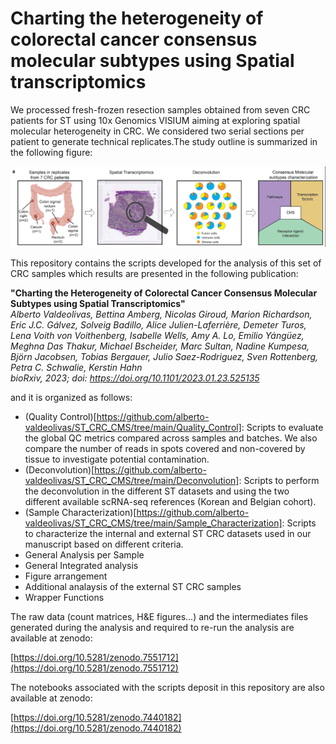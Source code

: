 # Charting the heterogeneity of colorectal cancer consensus molecular subtypes using Spatial transcriptomics

We processed fresh-frozen resection samples obtained from seven CRC patients for ST using 10x Genomics VISIUM aiming at exploring spatial molecular heterogeneity in CRC. We considered two serial sections per patient to generate technical replicates.The study outline is summarized in the following figure: 

![Study Outline](https://github.com/alberto-valdeolivas/CRC_CMS_ST/raw/main/Extras/StudyOutline.png)

This repository contains the scripts developed for the analysis of this set of CRC samples which results are presented in the following publication: 

**"Charting the Heterogeneity of Colorectal Cancer Consensus Molecular Subtypes using Spatial Transcriptomics"**   
_Alberto Valdeolivas, Bettina Amberg, Nicolas Giroud, Marion Richardson, Eric J.C. Gálvez, Solveig Badillo, Alice Julien-Laferrière, Demeter Turos, Lena Voith von Voithenberg, Isabelle Wells, Amy A. Lo, Emilio Yángüez, Meghna Das Thakur, Michael Bscheider, Marc Sultan, Nadine Kumpesa, Björn Jacobsen, Tobias Bergauer, Julio Saez-Rodriguez, Sven Rottenberg, Petra C. Schwalie, Kerstin Hahn  
bioRxiv, 2023; doi: https://doi.org/10.1101/2023.01.23.525135_

and it is organized as follows:

* (Quality Control)[https://github.com/alberto-valdeolivas/ST_CRC_CMS/tree/main/Quality_Control]: Scripts to evaluate the global QC metrics compared across samples and batches. We also compare the number of reads in spots covered and non-covered by tissue to investigate potential contamination. 
* (Deconvolution)[https://github.com/alberto-valdeolivas/ST_CRC_CMS/tree/main/Deconvolution]: Scripts to perform the deconvolution in the different ST datasets and using the two different available scRNA-seq references (Korean and Belgian cohort).
* (Sample Characterization)[https://github.com/alberto-valdeolivas/ST_CRC_CMS/tree/main/Sample_Characterization]: Scripts to characterize the internal and external ST CRC datasets used in our manuscript based on different criteria.
* General Analysis per Sample
* General Integrated analysis
* Figure arrangement 
* Additional analaysis of the external ST CRC samples
* Wrapper Functions

The raw data (count matrices, H&E figures...) and the intermediates files generated during the analysis and required to re-run the analysis are available at zenodo: 

[https://doi.org/10.5281/zenodo.7551712](https://doi.org/10.5281/zenodo.7551712)

The notebooks associated with the scripts deposit in this repository are also available at zenodo: 

[https://doi.org/10.5281/zenodo.7440182](https://doi.org/10.5281/zenodo.7440182)








